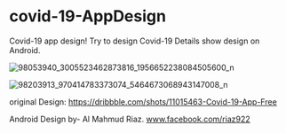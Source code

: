 # covid-19-AppDesign
Covid-19 app design!
Try to design Covid-19 Details show design on Android.

![98053940_3005523462873816_1956652238084505600_n](https://user-images.githubusercontent.com/58476836/82156036-b78bcf00-989a-11ea-85ed-e73b60b440cf.jpg)

![98203913_970414783373074_5464673068943147008_n](https://user-images.githubusercontent.com/58476836/82156071-eace5e00-989a-11ea-9910-a21dd6f308bc.jpg)

original Design: https://dribbble.com/shots/11015463-Covid-19-App-Free

Android Design by- 
Al Mahmud Riaz.
www.facebook.com/riaz922
